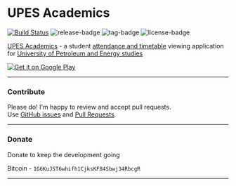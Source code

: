 UPES Academics
===========
[![Build Status][ci-badge]][ci-link] ![release-badge] ![tag-badge] ![license-badge]

[UPES Academics][play-store] - a student [attendance and timetable](https://upes.winnou.net/)  viewing application for [University of Petroleum and Energy studies](http://www.upes.ac.in/)

<a href="https://play.google.com/store/apps/details?id=com.shalzz.attendance">
  <img alt="Get it on Google Play"
       src="https://developer.android.com/images/brand/en_generic_rgb_wo_60.png" />
</a>

---

### Contribute

Please do! I'm happy to review and accept pull requests.<br>
Use [GitHub issues][2] and [Pull Requests][3].

---

### Donate

Donate to keep the development going

Bitcoin  - `1G6KuJST6whifh1CjksKF84Sbwj34RbcgR`

---

[1]: https://github.com/Shalzz/upes-academics/releases
[2]: https://github.com/Shalzz/upes-academics/issues
[3]: https://github.com/Shalzz/upes-academics/pulls
[play-store]: https://play.google.com/store/apps/details?id=com.shalzz.attendance
[ci-badge]: https://travis-ci.com/Shalzz/upes-academics.svg?token=nx4dqxRMsSYNz6esnRsa&branch=dev
[ci-link]: https://travis-ci.com/Shalzz/upes-academics
[release-badge]:  	https://img.shields.io/github/release/shalzz/upes-academics.svg
[tag-badge]: https://img.shields.io/github/tag/shalzz/upes-academics.svg
[license-badge]: https://img.shields.io/badge/license-GPLv3-blue.svg
